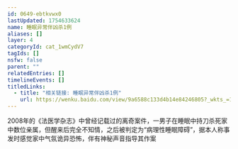 ```yaml
---
id: 0649-ebtkvwx0
lastUpdated: 1754633624
name: 睡眠异常伴凶杀1例
aliases: []
layer: 4
categoryId: cat_1wmCydV7
tagIds: []
nsfw: false
parent: ""
relatedEntries: []
timelineEvents: []
titledLinks:
  - title: "相关链接: 睡眠异常伴凶杀1例"
    url: https://wenku.baidu.com/view/9a6588c133d4b14e84246805?_wkts_=1748667504580&bdQuery=%E7%9D%A1%E7%9C%A0%E5%BC%82%E5%B8%B8%E4%BC%B4%E5%87%B6%E6%9D%801%E4%BE%8B&bfetype=new
---
```


2008年的《法医学杂志》中曾经记载过的离奇案件，一男子在睡眠中持刀杀死家中数位亲属，但醒来后完全不知情，之后被判定为“病理性睡眠障碍”，据本人称事发时感觉家中气氛诡异恐怖，伴有神秘声音指导其作案